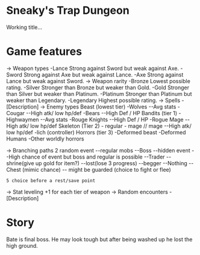 # Sneaky's Trap Dungeon
Working title...

# Game features
-> Weapon types
  -Lance
    Strong against Sword but weak against Axe.
  -Sword
    Strong against Axe but weak against Lance.
  -Axe
    Strong against Lance but weak against Sword.
-> Weapon rarity
  -Bronze
    Lowest possible rating.
  -Silver
    Stronger than Bronze but weaker than Gold.
  -Gold
    Stronger than Silver but weaker than Platinum.
  -Platinum
    Stronger than Platinum but weaker than Legendary.
  -Legendary
    Highest possible rating.
-> Spells
  -[Description]
-> Enemy types
 Beast (lowest tier)
	-Wolves
		--Avg stats
	-Cougar
		--High atk/ low hp/def
	-Bears
		--High Def / HP
 Bandits (tier 1)
	-Highwaymen
		--Avg stats
	-Rouge Knights
		--High Def / HP
	-Rogue Mage
		--High atk/ low hp/def
 Skeleton (Tier 2)
	- regular
	- mage // mage
		--High atk/ low hp/def
	-lich (controller)
 Horrors (tier 3)
	-Deformed beast
	-Deformed Humans
	-Other worldly horrors

-> Branching paths
  2 random event
	--regular mobs
	--Boss
	--hidden event
		--High chance of event but boss and regular is possible
		--Trader
		--shrine(give up gold for item?)
		--lost(lose 3 progress)
		--begger 
		--Nothing
	--Chest (mimic chance)
		-- might be guarded (choice to fight or flee)
	
	
	5 choice before a rest/save point
  
-> Stat leveling
  +1 for each tier of weapon
-> Random encounters
  -[Description]

# Story
Bate is final boss. He may look tough but after being washed up he lost the
high ground.
